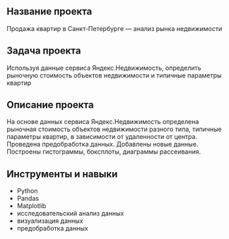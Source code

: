 ## Название проекта
Продажа квартир в Санкт-Петербурге — анализ рынка недвижимости

## Задача проекта
Используя данные сервиса Яндекс.Недвижимость, определить рыночную стоимость объектов недвижимости и типичные параметры квартир

## Описание проекта
На основе данных сервиса Яндекс.Недвижимость определена рыночная стоимость объектов недвижимости разного типа, типичные параметры квартир, в зависимости от
удаленности от центра. Проведена предобработка данных. Добавлены новые данные. Построены гистограммы, боксплоты, диаграммы рассеивания.

## Инструменты и навыки
* Python
* Pandas
* Matplotlib
* исследовательский анализ данных
* визуализация данных
* предобработка данных
